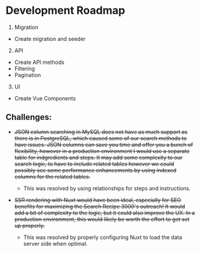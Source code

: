 # Development Roadmap

1. Migration
  - Create migration and seeder
2. API
  - Create API methods
  - Filtering
  - Pagination
3. UI
  - Create Vue Components


## Challenges:

- ~~JSON column searching in MySQL does not have as much support as there is in PostgreSQL, which caused some of our search methods to have issues. JSON columns can save you time and offer you a bunch of flexibility, however in a production environment I would use a separate table for indgredients and steps. It may add some complexity to our search logic, to have to include related tables however we could possibly see some performance enhancements by using indexed columns for the related tables.~~
  - This was resolved by using relationships for steps and instructions.

- ~~SSR rendering with Nuxt would have been ideal, especially for SEO benefits for maximizing the Search Recipe 3000's outreach! It would add a bit of complexity to the logic, but it could also improve the UX. In a production environment, this would likely be worth the effort to get set up properly.~~
  - This was resolved by properly configuring Nuxt to load the data server side when optimal.